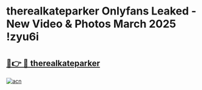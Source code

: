 # therealkateparker Onlyfans Leaked - New Video & Photos March 2025 !zyu6i

# <h2><a href="https://pv1yhn.iuczelnia.edu.pl?title=therealkateparker&ref=zyu6i">🔗👉 🔴 therealkateparker</a></h2>

[![acn](https://github.com/user-attachments/assets/0f9c940e-d8b0-45ae-aac7-cd30a18b3e1c)](https://pv1yhn.iuczelnia.edu.pl?title=therealkateparker&ref=zyu6i)

